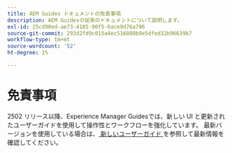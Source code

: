 ```yaml
---
title: AEM Guides ドキュメントの免責事項
description: AEM Guidesの従来のドキュメントについて説明します。
exl-id: 25cd90ed-ae73-4185-90f5-6ace9d76a796
source-git-commit: 293d2fd9c015a4ec516080b9e5dfed32b96639b7
workflow-type: tm+mt
source-wordcount: '52'
ht-degree: 1%

---
```



# 免責事項

2502 リリース以降、Experience Manager Guidesでは、新しい UI と更新されたユーザーガイドを使用して操作性とワークフローを強化しています。 最新バージョンを使用している場合は、[&#x200B; 新しいユーザーガイド &#x200B;](../product-guide/overview.md) を参照して最新情報を確認してください。

<!-- If you are using a previous version of Experience Manager Guides, the legacy documentation remains available to support your ongoing needs. You can continue to access the [Old User Guide](overview.md) for detailed information on previous UI workflows and features.
-->